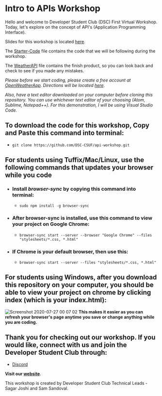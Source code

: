 
# Intro to APIs Workshop

Hello and welcome to Developer Student Club (DSC) First Virtual Workshop. Today, let's explore on the concept of API's (Application Programming Interface).

Slides for this workshop is located [here](https://docs.google.com/presentation/d/1n534cOfTUncHwR44fZR5vChqKCD8tLFvMx8ZlVwDzPs/edit).

The [Starter-Code](https://github.com/DSC-CSUF/api-workshop/tree/master/Starter-Code) file contains the code that we will be following during the workshop.

The [WeatherAPI](https://github.com/DSC-CSUF/api-workshop/tree/master/WeatherAPI) file contains the finish product, so you can look back and check to see if you made any mistakes.

*Please before we start coding, please create a free account at [OpenWeatherApp](https://openweathermap.org/). Directions will be located [here](https://github.com/DSC-CSUF/api-workshop/blob/master/directions.md)*.

*Also, have a text editor downloaded on your computer before cloning this repository. You can use whichever text editor of your choosing (Atom, Sublime, Notepad++). For this
demonstration, I will be using Visual Studio Code.*

## To download the code for this workshop, Copy and Paste this command into terminal:

* `git clone https://github.com/DSC-CSUF/api-workshop.git`

## For students using Tuffix/Mac/Linux, use the following commands that updates your browser while you code

* ### Install *browser-sync* by copying this command into terminal: 

  * `sudo npm install -g browser-sync`

* ### After browser-sync is installed, use this command to view your project on Google Chrome:
  * `browser-sync start --server --browser "Google Chrome" --files "stylesheets/*.css, *.html"`
 
* ### If Chrome is your default browser, then use this:
  * `browser-sync start --server --files "stylesheets/*.css, *.html"`
  
## For students using Windows, after you download this repository on your computer, you should be able to view your project on chrome by clicking index (which is your index.html):
![Screenshot 2020-07-27 00 07 02](https://user-images.githubusercontent.com/55200206/88515938-56226380-cfa1-11ea-9aa5-77f017f755bc.png)
**This makes it easier as you can refresh your browser's page anytime you save or change anything while you are coding.**

## Thank you for checking out our workshop. If you would like, connect with us and join the Developer Student Club through:
* [Discord](https://discord.gg/kRr36Pa)

**Visit our [website](http://www.dsccsuf.com/)**.

This workshop is created by Developer Student Club Technical Leads - Sagar Joshi and Sam Sandoval.
